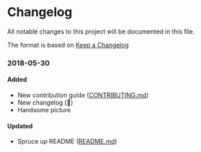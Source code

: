 # Changelog
All notable changes to this project will be documented in this file.

The format is based on [Keep a Changelog](http://keepachangelog.com/en/1.0.0/)

### 2018-05-30
#### Added
 - New contribution guide ([CONTRIBUTING.md](https://github.com/laurenball/Steven/blob/master/CONTRIBUTING.md))
 - New changelog (:eyes:)
 - Handsome picture

#### Updated
 - Spruce up README ([README.md](https://github.com/laurenball/Steven/blob/master/README.md))
